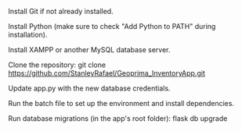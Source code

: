 Install Git if not already installed.

Install Python (make sure to check "Add Python to PATH" during installation).

Install XAMPP or another MySQL database server.

Clone the repository:
git clone https://github.com/StanleyRafael/Geoprima_InventoryApp.git

Update app.py with the new database credentials.

Run the batch file to set up the environment and install dependencies.

Run database migrations (in the app's root folder):
flask db upgrade 
